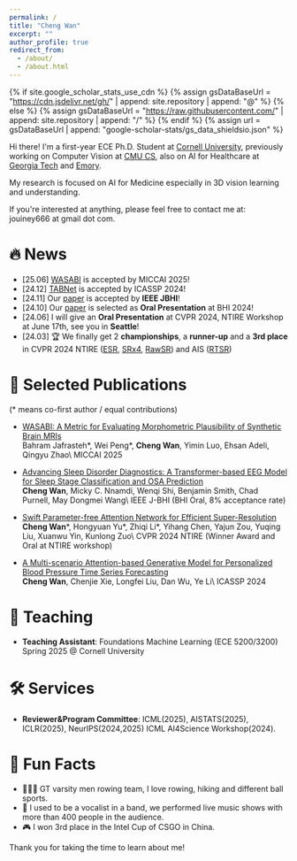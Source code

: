 ```yaml
---
permalink: /
title: "Cheng Wan"
excerpt: ""
author_profile: true
redirect_from: 
  - /about/
  - /about.html
---
```


{% if site.google_scholar_stats_use_cdn %}
{% assign gsDataBaseUrl = "https://cdn.jsdelivr.net/gh/" | append: site.repository | append: "@" %}
{% else %}
{% assign gsDataBaseUrl = "https://raw.githubusercontent.com/" | append: site.repository | append: "/" %}
{% endif %}
{% assign url = gsDataBaseUrl | append: "google-scholar-stats/gs_data_shieldsio.json" %}

<span class='anchor' id='about-me'></span>

Hi there! I'm a first-year ECE Ph.D. Student at [Cornell University](https://www.cornell.edu/), previously working on Computer Vision at [CMU CS](), also on AI for Healthcare at [Georgia Tech]() and [Emory]().

My research is focused on AI for Medicine especially in 3D vision learning and understanding.

If you're interested at anything, please feel free to contact me at: jouiney666 at gmail dot com.

# 🔥 News
- \[25.06\] [WASABI](https://arxiv.org/pdf/2504.21771) is accepted by MICCAI 2025!
- \[24.12\] [TABNet](https://arxiv.org/abs/2409.04704) is accepted by ICASSP 2024!
- \[24.11\] Our [paper](https://ieeexplore.ieee.org/document/10783032) is accepted by **IEEE JBHI**!
- \[24.10\] Our [paper](https://openreview.net/forum?id=i8ZCfh8hTD#discussion) is selected as **Oral Presentation** at BHI 2024!
- \[24.06\] I will give an **Oral Presentation** at CVPR 2024, NTIRE Workshop at June 17th, see you in **Seattle**!
- \[24.03\] 🏆 We finally get 2 **championships**, a **runner-up** and a **3rd place**  in CVPR 2024 NTIRE ([ESR](https://openaccess.thecvf.com/content/CVPR2024W/NTIRE/html/Ren_The_Ninth_NTIRE_2024_Efficient_Super-Resolution_Challenge_Report_CVPRW_2024_paper.html), [SRx4](https://openaccess.thecvf.com/content/CVPR2024W/NTIRE/html/Chen_NTIRE_2024_Challenge_on_Image_Super-Resolution_x4_Methods_and_Results_CVPRW_2024_paper.html), [RawSR](https://openaccess.thecvf.com/content/CVPR2024W/NTIRE/html/Conde_Deep_RAW_Image_Super-Resolution._A_NTIRE_2024_Challenge_Survey_CVPRW_2024_paper.html)) and AIS ([RTSR](https://openaccess.thecvf.com/content/CVPR2024W/AI4Streaming/html/Conde_Real-Time_4K_Super-Resolution_of_Compressed_AVIF_Images._AIS_2024_Challenge_CVPRW_2024_paper.html))
  

# 📝 Selected Publications
(\* means co-first author / equal contributions)
- [WASABI: A Metric for Evaluating Morphometric Plausibility of Synthetic Brain MRIs](https://arxiv.org/pdf/2504.21771) \
Bahram Jafrasteh\*, Wei Peng\*, **Cheng Wan**, Yimin Luo, Ehsan Adeli, Qingyu Zhao\\
MICCAI 2025

- [Advancing Sleep Disorder Diagnostics: A Transformer-based EEG Model for Sleep Stage Classification and OSA Prediction](https://openreview.net/forum?id=i8ZCfh8hTD#discussion) \
**Cheng Wan**, Micky C. Nnamdi, Wenqi Shi, Benjamin Smith, Chad Purnell, May Dongmei Wang\\
IEEE J-BHI (BHI Oral, 8% acceptance rate)

- [Swift Parameter-free Attention Network for Efficient Super-Resolution](https://openaccess.thecvf.com/content/CVPR2024W/NTIRE/html/Wan_Swift_Parameter-free_Attention_Network_for_Efficient_Super-Resolution_CVPRW_2024_paper.html) \
**Cheng Wan**\*, Hongyuan Yu\*, Zhiqi Li\*, Yihang Chen, Yajun Zou, Yuqing Liu, Xuanwu Yin, Kunlong Zuo\\
CVPR 2024 NTIRE (Winner Award and Oral at NTIRE workshop)

- [A Multi-scenario Attention-based Generative Model for Personalized Blood Pressure Time Series Forecasting](https://arxiv.org/abs/2409.04704) \
**Cheng Wan**, Chenjie Xie, Longfei Liu, Dan Wu, Ye Li\\
ICASSP 2024

# 📖 Teaching
- **Teaching Assistant**: Foundations Machine Learning (ECE 5200/3200) \
Spring 2025 @ Cornell University
  
# 🛠️ Services
- **Reviewer&Program Committee**: ICML(2025), AISTATS(2025), ICLR(2025), NeurIPS(2024,2025) ICML AI4Science Workshop(2024).
  
# 💬 Fun Facts
- 🚣🏼‍♂️ GT varsity men rowing team, I love rowing, hiking and different ball sports.
- 🎤 I used to be a vocalist in a band, we performed live music shows with more than 400 people in the audience.
- 🎮 I won 3rd place in the Intel Cup of CSGO in China.

Thank you for taking the time to learn about me!





